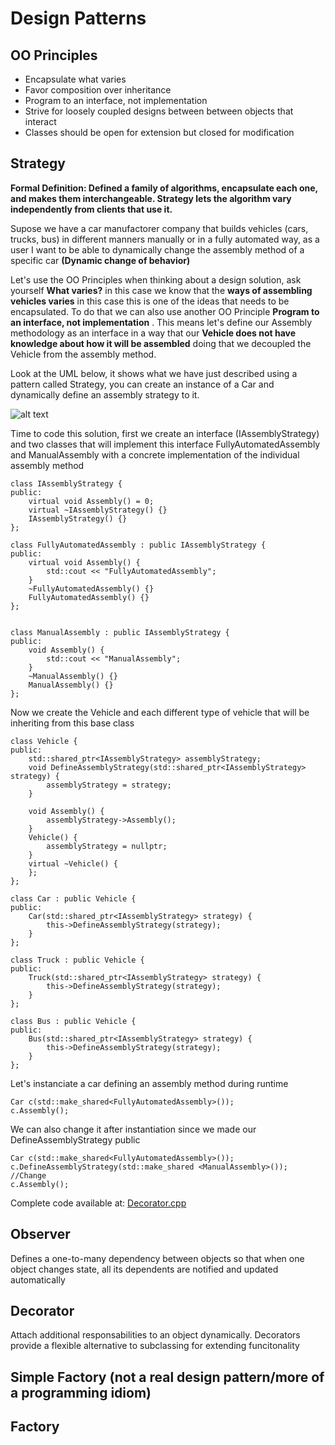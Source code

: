 # Design Patterns

## OO Principles
* Encapsulate what varies
* Favor composition over inheritance
* Program to an interface, not implementation
* Strive for loosely coupled designs between between objects that interact
* Classes should be open for extension but closed for modification

## Strategy
**Formal Definition: Defined a family of algorithms, encapsulate each one, and makes them interchangeable. Strategy lets the algorithm vary independently from clients that use it.**

Supose we have a car manufactorer company that builds vehicles (cars, trucks, bus) in different manners manually or in a fully automated way, as a user I want to be able to dynamically change the assembly method of a specific car **(Dynamic change of behavior)**

Let's use the OO Principles when thinking about a design solution, ask yourself **What varies?** in this case we know that the **ways of assembling vehicles varies** in this case this is one of the ideas that needs to be encapsulated. To do that we can also use another OO Principle **Program to an interface, not implementation** . This means let's define our Assembly methodology as an interface in a way that our **Vehicle does not have knowledge about how it will be assembled** doing that we decoupled the Vehicle from the assembly method. 

Look at the UML below, it shows what we have just described using a pattern called Strategy, you can create an instance of a Car and dynamically define an assembly strategy to it.




![alt text](https://plantuml.atug.com/svg/TOxB2i8m44NtWVp3B7tGVe2ugOhGXIl5hQJfr0QJLF8GIks_snQhOCrkkEVScI5fOYsgJDP7PvZ3QmthPnp3tajP9zvLgWlpqO4LfEekKQ5sbf90zy2qPpBGsJBJML44Pom5bzXZNQ8HFJmPpszXlF4s3AVFBBuc9K8xD0NZ25EneGIWOPdj0kvQU5GYXz6QpIbfAHdfv_PGYlvikzZtr0jBs64XDFvQmrRo0W00)

<!---
IAssemblyStrategy <|.. FullyAutomatedAssembly : Implements
IAssemblyStrategy <|.. ManualAssembly : Implements
Car <|-- Vehicle : Inherits
Truck <|-- Vehicle : Inherits
Bus <|-- Vehicle : Inherits
IAssemblyStrategy *-- Vehicle
interface IAssemblyStrategy {
  {abstract} void Assembly()
}
abstract Vehicle {
  - IAssemblyStrategy _strategy
  + DefineAssemblyStrategy()
}
--->

Time to code this solution, first we create an interface (IAssemblyStrategy) and two classes that will implement this interface FullyAutomatedAssembly and ManualAssembly with a concrete implementation of the individual assembly method

```
class IAssemblyStrategy {
public:
    virtual void Assembly() = 0;
    virtual ~IAssemblyStrategy() {}
    IAssemblyStrategy() {}
};

class FullyAutomatedAssembly : public IAssemblyStrategy {
public:
    virtual void Assembly() {
        std::cout << "FullyAutomatedAssembly";
    }
    ~FullyAutomatedAssembly() {}
    FullyAutomatedAssembly() {}
};


class ManualAssembly : public IAssemblyStrategy {
public:
    void Assembly() {
        std::cout << "ManualAssembly";
    }
    ~ManualAssembly() {}
    ManualAssembly() {}
};

```

Now we create the Vehicle and each different type of vehicle that will be inheriting from this base class

```
class Vehicle {
public:
    std::shared_ptr<IAssemblyStrategy> assemblyStrategy;
    void DefineAssemblyStrategy(std::shared_ptr<IAssemblyStrategy> strategy) {
        assemblyStrategy = strategy;
    }

    void Assembly() {
        assemblyStrategy->Assembly();
    }
    Vehicle() {
        assemblyStrategy = nullptr;
    }
    virtual ~Vehicle() {
    };
};

class Car : public Vehicle {
public:
    Car(std::shared_ptr<IAssemblyStrategy> strategy) {
        this->DefineAssemblyStrategy(strategy);
    }
};

class Truck : public Vehicle {
public:
    Truck(std::shared_ptr<IAssemblyStrategy> strategy) {
        this->DefineAssemblyStrategy(strategy);
    }
};

class Bus : public Vehicle {
public:
    Bus(std::shared_ptr<IAssemblyStrategy> strategy) {
        this->DefineAssemblyStrategy(strategy);
    }
};
```

Let's instanciate a car defining an assembly method during runtime

```
Car c(std::make_shared<FullyAutomatedAssembly>());
c.Assembly();
```

We can also change it after instantiation since we made our DefineAssemblyStrategy public

```
Car c(std::make_shared<FullyAutomatedAssembly>());
c.DefineAssemblyStrategy(std::make_shared <ManualAssembly>()); //Change
c.Assembly();
```

Complete code available at: [Decorator.cpp](Decorator.cpp)


## Observer
Defines a one-to-many  dependency between objects so that when one object changes state, all its dependents are notified and updated automatically

## Decorator
Attach additional responsabilities to an object dynamically. Decorators provide a flexible alternative to subclassing for extending funcitonality

## Simple Factory (not a real design pattern/more of a programming idiom)


## Factory
